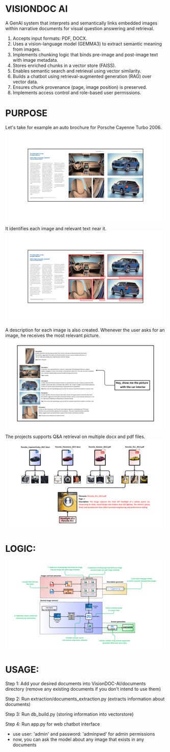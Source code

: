 # VISIONDOC AI
A GenAI system that interprets and semantically links embedded images within narrative documents for visual question answering and retrieval.

1.	Accepts input formats: PDF, DOCX.
2.	Uses a vision-language model (GEMMA3) to extract semantic meaning from images.
3.	Implements chunking logic that binds pre-image and post-image text with image metadata.
4.	Stores enriched chunks in a vector store (FAISS).
5.	Enables semantic search and retrieval using vector similarity.
6.	Builds a chatbot using retrieval-augmented generation (RAG) over vector data.
7.	Ensures chunk provenance (page, image position) is preserved.
8.	Implements access control and role-based user permissions.

# PURPOSE
Let's take for example an auto brochure for Porsche Cayenne Turbo 2006. 
![Project Purpose Image 1](explanation/projectpurpose1.png)

It identifies each image and relevant text near it.
![Project Purpose Image 2](explanation/projectpurpose2.png)

A description for each image is also created. Whenever the user asks for an image, he receives the most relevant picture.
![Project Purpose Image 3](explanation/projectpurpose3.png)

The projects supports Q&A retrieval on multiple docx and pdf files.
![Project Purpose Image 4](explanation/projectpurpose4.png)

# LOGIC:
![Workflow Image](explanation/workflow.png)

# USAGE:

Step 1: Add your desired documents into VisionDOC-AI/documents directory (remove any existing documents if you don't intend to use them)

Step 2: Run extraction/documents_extraction.py (extracts information about documents)

Step 3: Run db_build.py (storing information into vectorstore)

Step 4: Run app.py for web chatbot interface

- use user: 'admin' and password: 'adminpwd' for admin permissions
- now, you can ask the model about any image that exists in any documents
